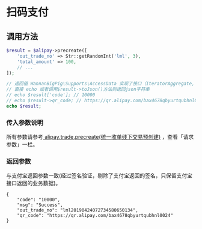 # 扫码支付

## 调用方法

```php
$result = $alipay->precreate([
    'out_trade_no' => Str::getRandomInt('lml', 3),
    'total_amount' => 100,
    // ...
]);

// 返回值 WannanBigPig\Supports\AccessData 实现了接口（IteratorAggregate, ArrayAccess, Serializable, Countable）
// 直接 echo 或者调用$result->toJson()方法则返回json字符串
// echo $result['code']; // 10000
// echo $result->qr_code; // https://qr.alipay.com/bax4678qbyurtqubhnl0024
echo $result;
```

### 传入参数说明

所有参数请参考[ alipay.trade.precreate\(统一收单线下交易预创建\)](https://docs.open.alipay.com/api_1/alipay.trade.precreate/) ，查看「请求参数」一栏。

### 返回参数

与支付宝返回参数一致\(经过签名验证，剔除了支付宝返回的签名，只保留支付宝接口返回的业务数据\)。

```text
{
    "code": "10000",
    "msg": "Success",
    "out_trade_no": "lml20190424072734580650134",
    "qr_code": "https://qr.alipay.com/bax4678qbyurtqubhnl0024"
}
```

